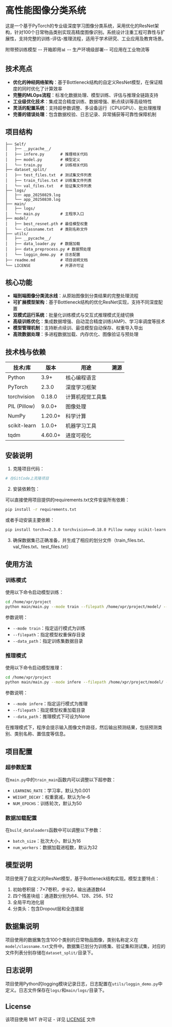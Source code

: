 # 高性能图像分类系统

这是一个基于PyTorch的专业级深度学习图像分类系统，采用优化的ResNet架构，针对100个日常物品类别实现高精度图像识别。系统设计注重工程可靠性与扩展性，支持完整的训练-评估-推理流程，适用于学术研究、工业应用及教育场景。

附带预训练模型 -- 开箱即用📊 -- 生产环境级部署-- 可应用在工业物流等

## 技术亮点

- **优化的神经网络架构**：基于Bottleneck结构的自定义ResNet模型，在保证精度的同时优化了计算效率
- **完整的MLOps流程**：标准化数据处理、模型训练、评估与推理全链路支持
- **工业级优化技术**：集成混合精度训练、数据增强、断点续训等高级特性
- **灵活的配置系统**：支持超参数调整、多设备运行（CPU/GPU）、批处理推理
- **完善的错误处理**：包含数据校验、日志记录、异常捕获等可靠性保障机制

## 项目结构

```
├── Self/
│   ├── __pycache__/
│   ├── infere.py       # 推理相关代码
│   ├── model.py        # 模型定义
│   └── train.py        # 训练相关代码
├── dataset_split/
│   ├── test_files.txt  # 测试集文件列表
│   ├── train_files.txt # 训练集文件列表
│   └── val_files.txt   # 验证集文件列表
├── logs/
│   ├── app_20250829.log
│   └── app_20250830.log
├── main/
│   ├── logs/
│   └── main.py         # 主程序入口
├── model/
│   ├── best_resnet.pth # 最佳模型权重
│   └── classname.txt   # 类别名称文件
├── utils/
│   ├── __pycache__/
│   ├── data_loader.py  # 数据加载
│   ├── data_preprocess.py # 数据预处理
│   └── loggin_demo.py  # 日志配置
├── readme.md           # 项目说明文档
└── LICENSE             # 开源许可证
```

## 核心功能

- **端到端图像分类流水线**：从原始图像到分类结果的完整处理流程
- **可扩展模型架构**：基于Bottleneck结构的优化ResNet实现，支持不同深度配置
- **双模式运行系统**：批量化训练模式与交互式推理模式无缝切换
- **高级训练优化**：集成数据增强、自动混合精度训练(AMP)、学习率调度等技术
- **模型管理机制**：支持断点续训、最佳模型自动保存、权重导入导出
- **高效数据处理**：多进程数据加载、内存优化、图像验证与预处理

## 技术栈与依赖

| 技术/库 | 版本 | 用途 | 溯源 |
|---------|------|------|------|
| Python | 3.9+ | 核心编程语言 | <mcfile name="requirements.txt" path="/home/xpr/project/requirements.txt"></mcfile> |
| PyTorch | 2.3.0 | 深度学习框架 | <mcfile name="requirements.txt" path="/home/xpr/project/requirements.txt"></mcfile> |
| torchvision | 0.18.0 | 计算机视觉工具集 | <mcfile name="requirements.txt" path="/home/xpr/project/requirements.txt"></mcfile> |
| PIL (Pillow) | 9.0.0+ | 图像处理 | <mcfile name="requirements.txt" path="/home/xpr/project/requirements.txt"></mcfile> |
| NumPy | 1.20.0+ | 科学计算 | <mcfile name="requirements.txt" path="/home/xpr/project/requirements.txt"></mcfile> |
| scikit-learn | 1.0.0+ | 机器学习工具 | <mcfile name="utils/data_preprocess.py" path="/home/xpr/project/utils/data_preprocess.py"></mcfile> |
| tqdm | 4.60.0+ | 进度可视化 | <mcfile name="Self/train.py" path="/home/xpr/project/Self/train.py"></mcfile> |

## 安装说明

1. 克隆项目代码：
```bash
# 在GitCode上克隆项目
```

2. 安装依赖包：

可以直接使用项目提供的requirements.txt文件安装所有依赖：
```bash
pip install -r requirements.txt
```

或者手动安装主要依赖：
```bash
pip install torch==2.3.0 torchvision==0.18.0 Pillow numpy scikit-learn tqdm
```

3. 确保数据集已正确准备，并生成了相应的划分文件（train_files.txt、val_files.txt、test_files.txt）

## 使用方法

### 训练模式

使用以下命令启动模型训练：

```bash
cd /home/xpr/project
python main/main.py --mode train --filepath /home/xpr/project/model/ --data_path /path/to/your/dataset
```

参数说明：
- `--mode train`：指定运行模式为训练
- `--filepath`：指定模型权重保存目录
- `--data_path`：指定训练集数据目录

### 推理模式

使用以下命令启动模型推理：

```bash
cd /home/xpr/project
python main/main.py --mode infere --filepath /home/xpr/project/model/ --data_path None
```

参数说明：
- `--mode infere`：指定运行模式为推理
- `--filepath`：指定模型权重加载目录
- `--data_path`：推理模式下可设为None

在推理模式下，程序会提示输入图像文件路径，然后输出预测结果，包括预测类别、类别名称、置信度等信息。

## 项目配置

### 超参数配置

在`main.py`中的`train_main`函数内可以调整以下超参数：

- `LEARNING_RATE`：学习率，默认为0.001
- `WEIGHT_DECAY`：权重衰减，默认为1e-6
- `NUM_EPOCHS`：训练轮次，默认为50

### 数据加载配置

在`build_dataloaders`函数中可以调整以下参数：

- `batch_size`：批次大小，默认为16
- `num_workers`：数据加载进程数，默认为32

## 模型说明

项目使用了自定义的ResNet模型，基于Bottleneck结构实现。模型主要特点：

1. 初始卷积层：7×7卷积，步长2，输出通道数64
2. 四个残差块组：通道数分别为64、128、256、512
3. 全局平均池化层
4. 分类头：包含Dropout层和全连接层

## 数据集说明

项目使用的数据集包含100个类别的日常物品图像，类别名称定义在`model/classname.txt`文件中。数据集已划分为训练集、验证集和测试集，对应的文件列表分别存储在`dataset_split/`目录下。

## 日志说明

项目使用Python的logging模块记录日志，日志配置在`utils/loggin_demo.py`中定义。日志文件保存在`logs/`和`main/logs/`目录下。

## License

该项目使用 MIT 许可证 - 详见 [LICENSE](LICENSE) 文件

